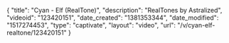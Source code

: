 {
    "title": "Cyan - Elf (RealTone)",
    "description": "RealTones by Astralized",
    "videoid": "123420151",
    "date_created": "1381353344",
    "date_modified": "1517274453",
    "type": "captivate",
    "layout": "video",
    "url": "\/v\/cyan-elf-realtone\/123420151"
}
